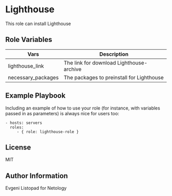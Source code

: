 Lighthouse
=========

This role can install Lighthouse

Role Variables
--------------

|Vars | Description|
|------|----------------|
|lighthouse_link| The link for download Lighthouse-archive|
|necessary_packages| The packages to preinstall for Lighthouse|

Example Playbook
----------------

Including an example of how to use your role (for instance, with variables passed in as parameters) is always nice for users too:

    - hosts: servers
      roles:
         - { role: lighthouse-role }

License
-------

MIT

Author Information
------------------

Evgeni Listopad for Netology
